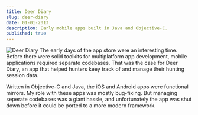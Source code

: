 ```yaml
---
title: Deer Diary
slug: deer-diary
date: 01-01-2013
description: Early mobile apps built in Java and Objective-C.
published: true
---
```

![Deer Diary](https://spencersokol.com/assets/deer-diary.webp#right)
The early days of the app store were an interesting time. Before there were solid toolkits for multiplatform app development, mobile applications required separate codebases. That was the case for Deer Diary, an app that helped hunters keey track of and manage their hunting session data. 

Written in Objective-C and Java, the iOS and Android apps were functional mirrors. My role with these apps was mostly bug-fixing. But managing seperate codebases was a giant hassle, and unfortunately the app was shut down before it could be ported to a more modern framework.